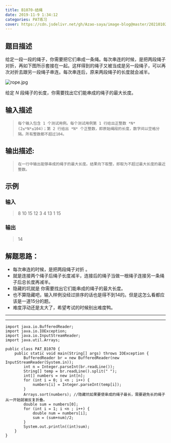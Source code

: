 ```yaml
---
title: B1070-结绳
date: 2019-11-9 1:34:12 
categories: PAT练习
cover: https://cdn.jsdelivr.net/gh/Azao-saya/image-blog@master/20210102/id=55325876(loundraw).78z228rx71o0.jpg
---
```


## 题目描述 <!--more-->

给定一段一段的绳子，你需要把它们串成一条绳。每次串连的时候，是把两段绳子对折，再如下图所示套接在一起。这样得到的绳子又被当成是另一段绳子，可以再次对折去跟另一段绳子串连。每次串连后，原来两段绳子的长度就会减半。

![rope.jpg](https://images.ptausercontent.com/46293e57-aa0e-414b-b5c3-7c4b2d5201e2.jpg)

给定 *N* 段绳子的长度，你需要找出它们能串成的绳子的最大长度。

## 输入描述

>     每个输入包含 1 个测试用例。每个测试用例第 1 行给出正整数 *N* (2≤*N*≤104)；第 2 行给出 *N* 个正整数，即原始绳段的长度，数字间以空格分隔。所有整数都不超过104。 

## 输出描述:

>     在一行中输出能够串成的绳子的最大长度。结果向下取整，即取为不超过最大长度的最近整数。 

## 示例

### 输入

> 8
> 10 15 12 3 4 13 1 15

### 输出

> 14

## 解题思路：

-  每次串连的时候，是把两段绳子对折 。
- 就是连接两个绳子后绳子长度减半，连接后的绳子当做一根绳子连接另一条绳子后总长度再减半。
- 隐藏的坑就是 你需要找出它们能串成的绳子的最大长度。 
- 也不算隐藏吧，输入样例没经过排序的话也是得不到14的。但是这怎么看都应该是一道15分的题。
- 难度浮动还是太大了，希望考试的时候别出难度鸭。

---

---



```
import java.io.BufferedReader;
import java.io.IOException;
import java.io.InputStreamReader;
import java.util.Arrays;

public class PAT_B1070 {
    public static void main(String[] args) throws IOException {
        BufferedReader br = new BufferedReader(new InputStreamReader(System.in));
        int n = Integer.parseInt(br.readLine());
        String[] temp = br.readLine().split(" ");
        int[] numbers = new int[n];
        for (int i = 0; i <n ; i++) {
            numbers[i] = Integer.parseInt(temp[i]);
        }
        Arrays.sort(numbers); //隐藏坑如果要使串成的绳子最长，需要避免长的绳子从一开始就被反复折叠。
        double sum = numbers[0];
        for (int i = 1; i <n ; i++) {
            double num = numbers[i];
            sum = (sum+num)/2;
        }
        System.out.println((int)sum);
    }
}
```

